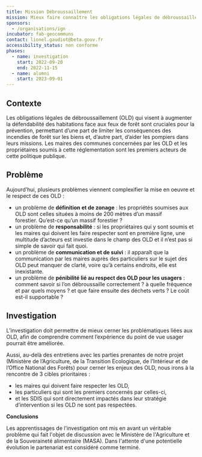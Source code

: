 ```yaml
---
title: Mission Débroussaillement
mission: Mieux faire connaître les obligations légales de débroussaillement et aider à leur mise en œuvre
sponsors:
  - /organisations/ign
incubator: fab-geocommuns
contact: lionel.gaudiot@beta.gouv.fr
accessibility_status: non conforme
phases:
  - name: investigation
    start: 2022-09-20
    end: 2022-11-15
  - name: alumni
    start: 2023-09-01
---
```

## Contexte

Les obligations légales de débroussaillement (OLD) qui visent à augmenter la défendabilité des habitations face aux feux de forêt sont cruciales pour la prévention, permettant d’une part de limiter les conséquences des incendies de forêt sur les biens et, d’autre part, d’aider les pompiers dans leurs missions. Les maires des communes concernées par les OLD et les propriétaires soumis à cette réglementation sont les premiers acteurs de cette politique publique.

## Problème

Aujourd’hui, plusieurs problèmes viennent complexifier la mise en oeuvre et le respect de ces OLD : 

* un problème de **définition et de zonage** : les propriétés soumises aux OLD sont celles situées à moins de 200 mètres d’un massif forestier. Qu’est-ce qu’un massif forestier ?
* un problème de **responsabilité** : si les propriétaires qui y sont soumis et les maires qui doivent les faire respecter sont en première ligne, une multitude d’acteurs est investie dans le champ des OLD et il n’est pas si simple de savoir qui fait quoi.
* un problème de **communication et de suivi** : il apparaît que la communication par les maires auprès des particuliers sur le sujet des OLD peut manquer de clarté, voire qu’à certains endroits, elle est inexistante.
* un problème de **pénibilité lié au respect des OLD pour les usagers** : comment savoir si l’on débroussaille correctement ? à quelle fréquence et par quels moyens ? et que faire ensuite des déchets verts ? Le coût est-il supportable ?

## Investigation

L’investigation doit permettre de mieux cerner les problématiques liées aux OLD, afin de comprendre comment l’expérience du point de vue usager pourrait être améliorée.

Aussi, au-delà des entretiens avec les parties prenantes de notre projet (Ministère de l’Agriculture, de la Transition Ecologique, de l’Intérieur et de l’Office National des Forêts) pour cerner les enjeux des OLD, nous irons à la rencontre de 3 cibles prioritaires :

* les maires qui doivent faire respecter les OLD, 
* les particuliers qui sont les premiers concernés par celles-ci, 
* et les SDIS qui sont directement impactés dans leur stratégie d’intervention si les OLD ne sont pas respectées.

**Conclusions**

Les apprentissages de l'investigation ont mis en avant un véritable problème qui fait l'objet de discussion avec le Ministère de l'Agriculture et de la Souveraineté alimentaire (MASA). Dans l'attente d'une potentielle évolution le partenariat est considéré comme terminé. 
